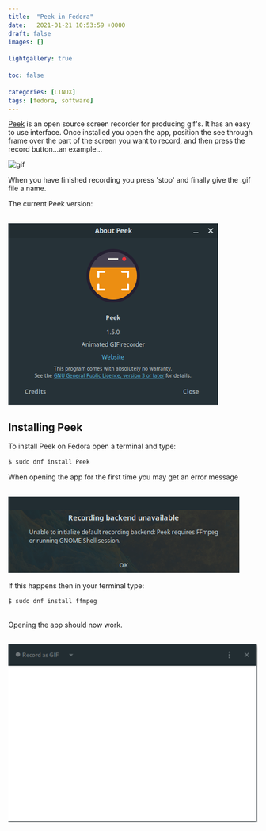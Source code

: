 ```yaml
---
title:  "Peek in Fedora"
date:   2021-01-21 10:53:59 +0000
draft: false
images: []

lightgallery: true

toc: false

categories: [LINUX]
tags: [fedora, software]
---
```


[Peek](https://github.com/phw/peek) is an open source screen recorder for producing gif's.  It has an easy to use interface.  Once installed you open the app, position the see through frame over the part of the screen you want to record, and then press the record button...an example...

![gif](https://i.imgur.com/fpcy0ye.gif#center)

When you have finished recording you press 'stop' and finally give the .gif file a name.

The current Peek version:

\
![about-peek](/posts/3-Peek-in-Fedora/about-peek.png#center)



## Installing Peek

To install Peek on Fedora open a terminal and type:
```bash
$ sudo dnf install Peek
```

When opening the app for the first time you may get an error message

\
![error-message](/posts/3-Peek-in-Fedora/peek-ffmpeg.png#center)

If this happens then in your terminal type:
```bash
$ sudo dnf install ffmpeg
```
\
Opening the app should now work.

\
![peek-screen](/posts/3-Peek-in-Fedora/peek-screen.png#center)
